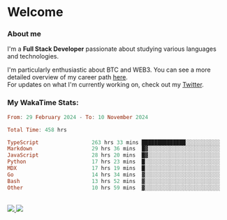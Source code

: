 # Welcome

### About me

I'm a **Full Stack Developer** passionate about studying various languages and technologies. 
</br>

I'm particularly enthusiastic about BTC and WEB3. You can see a more detailed overview of my career path [here](https://yan-pi.vercel.app/).
</br>
For updates on what I'm currently working on, check out my [Twitter](https://twitter.com/yamigake).

### My WakaTime Stats:
<!--START_SECTION:waka-->

```haskell
From: 29 February 2024 - To: 10 November 2024

Total Time: 458 hrs

TypeScript                 263 hrs 33 mins ██████████████░░░░░░░░░░░   56.20 %
Markdown                   29 hrs 36 mins  █▓░░░░░░░░░░░░░░░░░░░░░░░   06.31 %
JavaScript                 28 hrs 20 mins  █▓░░░░░░░░░░░░░░░░░░░░░░░   06.04 %
Python                     17 hrs 23 mins  █░░░░░░░░░░░░░░░░░░░░░░░░   03.71 %
MDX                        17 hrs 19 mins  █░░░░░░░░░░░░░░░░░░░░░░░░   03.69 %
Go                         14 hrs 34 mins  ▓░░░░░░░░░░░░░░░░░░░░░░░░   03.11 %
Bash                       13 hrs 52 mins  ▓░░░░░░░░░░░░░░░░░░░░░░░░   02.96 %
Other                      10 hrs 59 mins  ▓░░░░░░░░░░░░░░░░░░░░░░░░   02.34 %
```

<!--END_SECTION:waka-->

<div style="display: inline_block"><br>
  <a style="border-radius:10px;" href="https://www.linkedin.com/in/yan-fernandes-55a81a201/" target="_blank"><img src="https://skillicons.dev/icons?i=linkedin" target="_blank"</a> 
  <a style="border-radius:10px;" href = "mailto:yanfernandes404@gmail.com"><img src="https://skillicons.dev/icons?i=gmail" target="_blank"></a>
</div>
